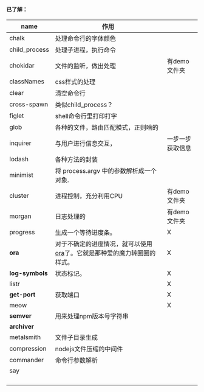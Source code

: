 #### 已了解：

| name            | 作用                                                         |                  |
| --------------- | ------------------------------------------------------------ | ---------------- |
| chalk           | 处理命令行的字体颜色                                         |                  |
| child_process   | 处理子进程，执行命令                                         |                  |
| chokidar        | 文件的监听，做出处理                                         | 有demo文件夹     |
| classNames      | css样式的处理                                                |                  |
| clear           | 清空命令行                                                   |                  |
| cross-spawn     | 类似child_process？                                          |                  |
| figlet          | shell命令行里打印打字                                        |                  |
| glob            | 各种的文件，路由匹配模式，正则啥的                           |                  |
| inquirer        | 与用户进行信息交互，                                         | 一步一步获取信息 |
| lodash          | 各种方法的封装                                               |                  |
| minimist        | 将 process.argv 中的参数解析成一个对象.                      |                  |
| cluster         | 进程控制，充分利用CPU                                        | 有demo文件夹     |
| morgan          | 日志处理的                                                   | 有demo文件夹     |
| progress        | 生成一个等待进度条。                                         | X                |
| **ora**         | 对于不确定的进度情况，就可以使用[ora](https://link.zhihu.com/?target=https%3A//github.com/sindresorhus/ora)了。它就是那种爱的魔力转圈圈的样式。 | X                |
| **log-symbols** | 状态标记。                                                   | X                |
| listr           |                                                              | X                |
| **get-port**    | 获取端口                                                     | X                |
| meow            |                                                              | X                |
| **semver**      | 用来处理npm版本号字符串                                      |                  |
| **archiver**    |                                                              |                  |
| metalsmith      | 文件子目录生成                                               |                  |
| compression     | nodejs文件压缩的中间件                                       |                  |
| commander       | 命令行参数解析                                               |                  |
| say             |                                                              |                  |
|                 |                                                              |                  |
|                 |                                                              |                  |
|                 |                                                              |                  |
|                 |                                                              |                  |

